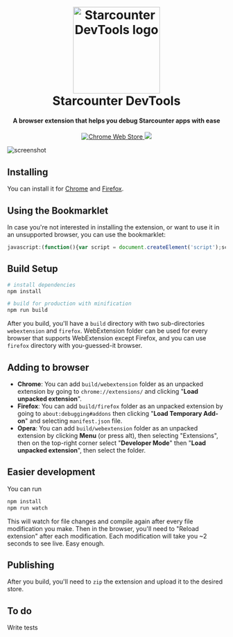 <h1 align="center">
  <br>
  <a href="https://chrome.google.com/webstore/detail/starcounter-devtools/mpchkilmmalfopikamgellgdgoidhmnh">
    <img src="https://rawgit.com/Starcounter/starcounter-debug-aid/master/icons/logo.svg" alt="Starcounter DevTools logo" width="200">
  </a>
  <br>
  Starcounter DevTools
  <br>
</h1>

<h4 align="center">A browser extension that helps you debug Starcounter apps with ease</h4>

<p align="center">
  <a href="https://chrome.google.com/webstore/detail/starcounter-devtools/mpchkilmmalfopikamgellgdgoidhmnh">
    <img src="https://img.shields.io/chrome-web-store/v/mpchkilmmalfopikamgellgdgoidhmnh.svg"
         alt="Chrome Web Store">
  </a>
  <a href="https://addons.mozilla.org/en-US/firefox/addon/starcounter-devtools/">
    <img src="https://img.shields.io/amo/v/starcounter-devtools.svg">
    </a>
</p>

![screenshot](https://user-images.githubusercontent.com/17054134/33885495-d0ed5d3c-df43-11e7-8d3a-459257ded28f.png)

## Installing

You can install it for [Chrome](https://chrome.google.com/webstore/detail/starcounter-devtools/mpchkilmmalfopikamgellgdgoidhmnh) and [Firefox](https://addons.mozilla.org/en-US/firefox/addon/starcounter-devtools/).

## Using the Bookmarklet

In case you're not interested in installing the extension, or want to use it in an unsupported browser, you can use the bookmarklet:

```js
javascript:(function(){var script = document.createElement('script');script.src = 'https://rawgit.com/Starcounter/starcounter-debug-aid/master/build/webextension/injected_script.js';document.body.appendChild(script);script.onload=()=>window.dispatchEvent(new CustomEvent('sc-debug-show-overlay'))})()
```

## Build Setup

``` bash
# install dependencies
npm install

# build for production with minification
npm run build

```

After you build, you'll have a `build` directory with two sub-directories `webextension` and `firefox`. WebExtension folder can be used for every browser that supports WebExtension except Firefox, and you can use `firefox` directory with you-guessed-it browser.

## Adding to browser

- **Chrome**: You can add `build/webextension` folder as an unpacked extension by going to `chrome://extensions/` and clicking "**Load unpacked extension**".
- **Firefox**: You can add `build/firefox` folder as an unpacked extension by going to `about:debugging#addons` then clicking "**Load Temporary Add-on**" and selecting `manifest.json` file.
- **Opera**: You can add `build/webextension` folder as an unpacked extension by clicking **Menu** (or press alt), then selecting "Extensions", then on the top-right corner select "**Developer Mode**" then "**Load unpacked extension**", then select the folder.

## Easier development

You can run 
``` bash
npm install
npm run watch
```
This will watch for file changes and compile again after every file modification you make. Then in the browser, you'll need to "Reload extension" after each modification. Each modification will take you ~2 seconds to see live. Easy enough.

## Publishing

After you build, you'll need to `zip` the extension and upload it to the desired store.

## To do

Write tests
